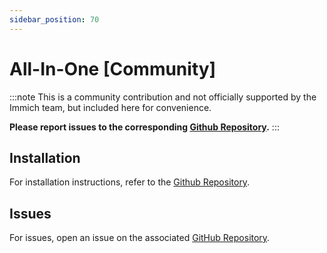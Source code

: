 ```yaml
---
sidebar_position: 70
---
```


# All-In-One [Community]

:::note
This is a community contribution and not officially supported by the Immich team, but included here for convenience.

**Please report issues to the corresponding [Github Repository][github].**
:::

## Installation

For installation instructions, refer to the [Github Repository][github].

## Issues

For issues, open an issue on the associated [GitHub Repository][github].

[github]: https://github.com/imagegenius/docker-immich/
